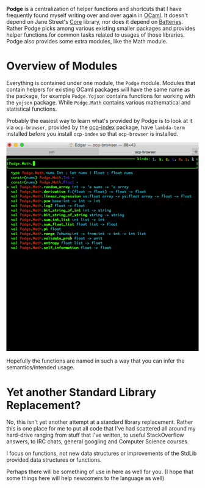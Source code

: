 **Podge** is a centralization of helper functions and shortcuts that 
I have frequently found myself writing over and over again in
[OCaml](http://www.ocaml.org). It doesn't depend on Jane Street's [Core](https://github.com/janestreet/core) library, nor does it
depend on [Batteries](https://github.com/ocaml-batteries-team/batteries-included). Rather Podge picks among various existing smaller
packages and provides helper functions for common tasks related to
usages of those libraries. Podge also provides some extra modules,
like the Math module. 

# Overview of Modules

Everything is contained under one module, the `Podge` module. Modules
that contain helpers for existing OCaml packages will have the same
name as the package, for example `Podge.Yojson` contains functions for
working with the `yojson` package. While `Podge.Math` contains various
mathematical and statistical functions.

Probably the easiest way to learn what's provided by Podge is to look
at it via `ocp-browser`, provided by the [ocp-index](https://github.com/OCamlPro/ocp-index) package, have
`lambda-term` installed before you install `ocp-index` so that
`ocp-browser` is installed.

![img](./podge_listing.gif)

Hopefully the functions are named in such a way that you can infer the
semantics/intended usage.

# Yet another Standard Library Replacement?

No, this isn't yet another attempt at a standard library
replacement. Rather this is one place for me to put all code that I've
had scattered all around my hard-drive ranging from stuff that I've
written, to useful StackOverflow answers, to IRC chats, general
googling and Computer Science courses.

I focus on functions, not new data structures or improvements of the
StdLib provided data structures or functions.

Perhaps there will be something of use in here as well for you. (I
hope that some things here will help newcomers to the language as
well)